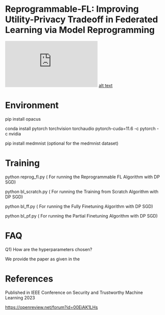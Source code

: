 # Reprogrammable-FL: Improving Utility-Privacy Tradeoff in Federated Learning via Model Reprogramming

![alt text](https://github.com/IBM/reprogrammble-FL/blob/main/dom_final_4.pdf)
[alt text](https://github.com/IBM/reprogrammble-FL/blob/main/dom_final_4.pdf?raw=true)



# Environment 

pip install opacus

conda install pytorch torchvision torchaudio pytorch-cuda=11.6 -c pytorch -c nvidia

pip install medmnist (optional for the medmnist dataset)


# Training

python reprog_fl.py ( For running the Reprogrammable FL Algorithm with DP SGD)

python bl_scratch.py ( For running the Training from Scratch Algorithm with DP SGD)

python bl_ff.py ( For running the Fully Finetuning Algorithm with DP SGD)

python bl_pf.py ( For running the Partial Finetuning Algorithm with DP SGD)



# FAQ

Q1) How are the hyperparameters chosen?

We provide the paper as given in the 




# References

Published in IEEE Conference on Security and Trustworthy Machine Learning 2023

https://openreview.net/forum?id=00EiAK1LHs


